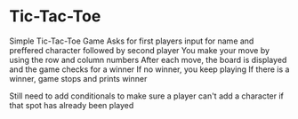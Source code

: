 # Tic-Tac-Toe
Simple Tic-Tac-Toe Game
Asks for first players input for name and preffered character followed by second player
You make your move by using the row and column numbers
After each move, the board is displayed and the game checks for a winner
If no winner, you keep playing
If there is a winner, game stops and prints winner


Still need to add conditionals to make sure a player can't add a character if that spot has already been played